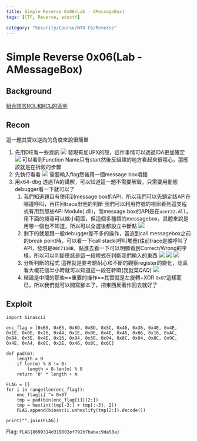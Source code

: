 ```yaml
---
title: Simple Reverse 0x06(Lab - AMessageBox)
tags: [CTF, Reverse, eductf]

category: "Security/Course/NTU CS/Reverse"
---
```


# Simple Reverse 0x06(Lab - AMessageBox)
<!-- more -->

## Background
[組合語言ROL和RCL的區別](https://www.796t.com/content/1550025925.html)

## Recon
這一題其實以逆向的角度來說很簡單
1. 先用DIE看一些資訊
![](https://hackmd.io/_uploads/BkFoZ06u3.png)
發現有加UPX的殼，這件事情可以透過IDA更加確定
![](https://hackmd.io/_uploads/ryG0-Aau3.png)
可以看到Function Name只有start然後反組譯的地方看起來很噁心，那應該就是在拆殼的步驟
2. 先執行看看
![](https://hackmd.io/_uploads/HktlXCaun.png)
需要輸入flag然後用一個message box噴錯
3. 用x64-dbg
透過TA的講解，可以知道這一題不需要解殼，只需要用動態debugger看一下就可以了
    1. 我們知道題目有使用到message box的API，所以我們可以先鎖定該API在哪邊呼叫，再往回trace出他的判斷
    我們可以利用符號的視窗看到這支程式有用到那些API Module(.dll)，而message box的API是在`user32.dll`，用下面的搜尋可以縮小範圍，但這個多種類的messagebox，具體來說是用哪一個也不知道，所以可以全選後都設立中斷點
    ![](https://hackmd.io/_uploads/S18CNR6_h.png)
    2. 剩下的就是跟一般debugger差不多的操作，當追到call messagebox之前的break point時，可以看一下call stack(呼叫堆疊)往前trace是誰呼叫了API，發現是`00C7110B`，點進去看一下可以明顯看到Correct/Wrong的字樣，所以可以判斷應該是這一段程式在判斷我們輸入的東西
    ![](https://hackmd.io/_uploads/r1E7LAad3.png)
    ![](https://hackmd.io/_uploads/Syt_8Cadh.png)
    ![](https://hackmd.io/_uploads/BkixvRTOn.png)
    3. 分析判斷的程式
    這裡就是要考驗耐心和不斷的觀察register的變化，認真看大概花個半小時就可以知道這一段在幹嘛(我就菜QAQ)
    ![](https://hackmd.io/_uploads/S10aORTd2.png)
    4. 結論是中間的那些==重要的操作==其實就是左旋轉+XOR `0x87`這樣而已，所以我們就可以開寫腳本了，把東西反著作回去就好了

## Exploit
```python=
import binascii

enc_flag = [0xB5, 0xE5, 0x8D, 0xBD, 0x5C, 0x46, 0x36, 0x4E, 0x4E, 0x1E, 0x0E, 0x26, 0xA4, 0x1E, 0x0E, 0x4E, 0x46, 0x06, 0x16, 0xAC, 0xB4, 0x3E, 0x4E, 0x16, 0x94, 0x3E, 0x94, 0x8C, 0x94, 0x8C, 0x9C, 0x4E, 0xA4, 0x8C, 0x2E, 0x46, 0x8C, 0x6C]

def pad(m):
    length = 0
    if len(m) % 8 != 0:
        length = 8-len(m) % 8
    return '0' * length + m

FLAG = []
for i in range(len(enc_flag)):
    enc_flag[i] ^= 0x87
    tmp = pad(bin(enc_flag[i])[2:])
    tmp = hex(int(tmp[-3:] + tmp[:-3], 2))
    FLAG.append(binascii.unhexlify(tmp[2:]).decode())

print("".join(FLAG))
```

Flag: `FLAG{8699314d319802ef792b7babac9da58a}`